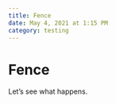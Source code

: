 ```yaml
---
title: Fence
date: May 4, 2021 at 1:15 PM
category: testing
---
```


# Fence

Let’s see what happens.

